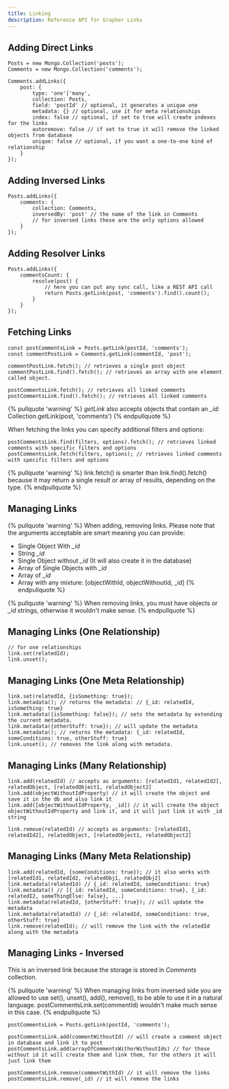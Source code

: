 ```yaml
---
title: Linking
description: Reference API for Grapher Links
---
```


## Adding Direct Links

```
Posts = new Mongo.Collection('posts');
Comments = new Mongo.Collection('comments');

Comments.addLinks({
    post: {
        type: 'one'|'many',
        collection: Posts,
        field: 'postId' // optional, it generates a unique one
        metadata: {} // optional, use it for meta relationships
        index: false // optional, if set to true will create indexes for the links
        autoremove: false // if set to true it will remove the linked objects from database
        unique: false // optional, if you want a one-to-one kind of relationship 
    }
});
```

## Adding Inversed Links

```
Posts.addLinks({
    comments: {
        collection: Comments,
        inversedBy: 'post' // the name of the link in Comments
        // for inversed links these are the only options allowed
    }
});
```

## Adding Resolver Links

```
Posts.addLinks({
    commentsCount: {
        resolve(post) {
            // here you can put any sync call, like a REST API call
            return Posts.getLink(post, 'comments').find().count();
        }
    }
});
```

## Fetching Links

```
const postCommentsLink = Posts.getLink(postId, 'comments');
const commentPostLink = Comments.getLink(commentId, 'post');

commentPostLink.fetch(); // retrieves a single post object
commentPostLink.find().fetch(); // retrieves an array with one element called object.

postCommentsLink.fetch(); // retrieves all linked comments
postCommentsLink.find().fetch(); // retrieves all linked comments
```


{% pullquote 'warning' %}
*getLink* also accepts objects that contain an *_id*: Collection.getLink(post, 'comments')
{% endpullquote %}

When fetching the links you can specify additional filters and options:
```
postCommentsLink.find(filters, options).fetch(); // retrieves linked comments with specific filters and options
postCommentsLink.fetch(filters, options); // retrieves linked comments with specific filters and options
```

{% pullquote 'warning' %}
link.fetch() is smarter than link.find().fetch() because it may return a single result or array of results, depending on the type.
{% endpullquote %}

## Managing Links

{% pullquote 'warning' %}
When adding, removing links. Please note that the arguments acceptable are smart meaning you can provide:

- Single Object With *_id*
- String *_id* 
- Single Object without *_id* (It will also create it in the database)
- Array of Single Objects with *_id*
- Array of *_id*
- Array with any mixture: [objectWithId, objectWithoutId, _id]
{% endpullquote %}

{% pullquote 'warning' %}
When removing links, you must have objects or *_id* strings, otherwise it wouldn't make sense.
{% endpullquote %}

## Managing Links (One Relationship)

```
// for one relationships
link.set(relatedId);
link.unset();
```


## Managing Links (One Meta Relationship)

```
link.set(relatedId, {isSomething: true});
link.metadata(); // returns the metadata: // {_id: relatedId, isSomething: true}
link.metadata({isSomething: false}); // sets the metadata by extending the current metadata.
link.metadata({otherStuff: true}); // will update the metadata
link.metadata(); // returns the metadata: {_id: relatedId, someConditions: true, otherStuff: true}
link.unset(); // removes the link along with metadata.
```

## Managing Links (Many Relationship)

```
link.add(relatedId) // accepts as arguments: [relatedId1, relatedId2], relatedObject, [relatedObject1, relatedObject2]
link.add(objectWithoutIdProperty) // it will create the object and save it in the db and also link it
link.add([objectWithoutIdProperty, _id]) // it will create the object objectWithoutIdProperty and link it, and it will just link it with _id string

link.remove(relatedId) // accepts as arguments: [relatedId1, relatedId2], relatedObject, [relatedObject1, relatedObject2]
```

## Managing Links (Many Meta Relationship)

```
link.add(relatedId, {someConditions: true}); // it also works with [relatedId1, relatedId2, relatedObj1, relatedObj2]
link.metadata(relatedId) // {_id: relatedId, someConditions: true}
link.metadata() // [{_id: relatedId, someConditions: true}, {_id: relatedI2, someThingElse: false}, ...]
link.metadata(relatedId, {otherStuff: true}); // will update the metadata
link.metadata(relatedId) // {_id: relatedId, someConditions: true, otherStuff: true}
link.remove(relatedId); // will remove the link with the relatedId along with the metadata
```

## Managing Links - Inversed

This is an inversed link because the storage is stored in *Comments* collection.

{% pullquote 'warning' %}
When managing links from inversed side you are allowed to use set(), unset(), add(), remove(), 
to be able to use it in a natural language. postCommentsLink.set(commentId) wouldn't make much sense in this case.
{% endpullquote %}

```
postCommentsLink = Posts.getLink(postId, 'comments');

postCommentsLink.add(commentWithoutId) // will create a comment object in database and link it to post
postCommentsLink.add(arrayOfCommentsWithorWithoutIds) // for those without id it will create them and link them, for the others it will just link them

postCommentsLink.remove(commentWithId) // it will remove the links
postCommentsLink.remove(_id) // it will remove the links
```
